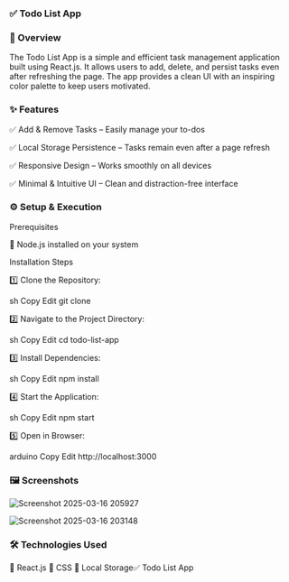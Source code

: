 ### ✅ Todo List App


### 📌 Overview 

The Todo List App is a simple and efficient task management application built using React.js. It allows users to add, delete, and persist tasks even after refreshing the page. The app provides a clean UI with an inspiring color palette to keep users motivated.


### ✨ Features

✅ Add & Remove Tasks – Easily manage your to-dos

✅ Local Storage Persistence – Tasks remain even after a page refresh

✅ Responsive Design – Works smoothly on all devices

✅ Minimal & Intuitive UI – Clean and distraction-free interface


### ⚙️ Setup & Execution

Prerequisites

🔹 Node.js installed on your system

Installation Steps

1️⃣ Clone the Repository:

sh
Copy
Edit
git clone <your-repository-url>

2️⃣ Navigate to the Project Directory:

sh
Copy
Edit
cd todo-list-app

3️⃣ Install Dependencies:

sh
Copy
Edit
npm install

4️⃣ Start the Application:

sh
Copy
Edit
npm start

5️⃣ Open in Browser:

arduino
Copy
Edit
http://localhost:3000


### 🖼️ Screenshots

![Screenshot 2025-03-16 205927](https://github.com/user-attachments/assets/11a25933-5f8f-491c-b756-7d8a18f4ba2c)

![Screenshot 2025-03-16 203148](https://github.com/user-attachments/assets/1e311287-e49b-4b4b-abe7-7015afb22f02)


### 🛠️ Technologies Used

🔹 React.js
🔹 CSS
🔹 Local Storage✅ Todo List App
